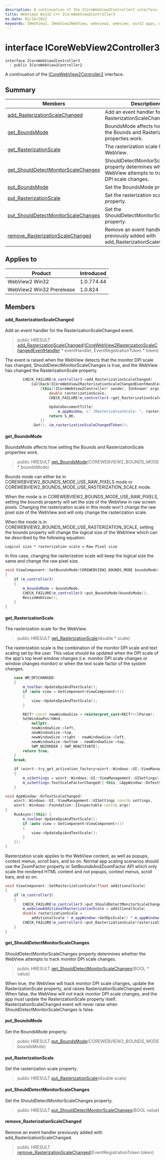 ```yaml
---
description: A continuation of the ICoreWebView2Controller2 interface.
title: WebView2 Win32 C++ ICoreWebView2Controller3
ms.date: 01/14/2022
keywords: IWebView2, IWebView2WebView, webview2, webview, win32 apps, win32, edge, ICoreWebView2, ICoreWebView2Controller, browser control, edge html, ICoreWebView2Controller3
---
```


# interface ICoreWebView2Controller3

```
interface ICoreWebView2Controller3
  : public ICoreWebView2Controller2
```

A continuation of the [ICoreWebView2Controller2](icorewebview2controller2.md) interface.

## Summary

 Members                        | Descriptions
--------------------------------|---------------------------------------------
[add_RasterizationScaleChanged](#add_rasterizationscalechanged) | Add an event handler for the RasterizationScaleChanged event.
[get_BoundsMode](#get_boundsmode) | BoundsMode affects how setting the Bounds and RasterizationScale properties work.
[get_RasterizationScale](#get_rasterizationscale) | The rasterization scale for the WebView.
[get_ShouldDetectMonitorScaleChanges](#get_shoulddetectmonitorscalechanges) | ShouldDetectMonitorScaleChanges property determines whether the WebView attempts to track monitor DPI scale changes.
[put_BoundsMode](#put_boundsmode) | Set the BoundsMode property.
[put_RasterizationScale](#put_rasterizationscale) | Set the rasterization scale property.
[put_ShouldDetectMonitorScaleChanges](#put_shoulddetectmonitorscalechanges) | Set the ShouldDetectMonitorScaleChanges property.
[remove_RasterizationScaleChanged](#remove_rasterizationscalechanged) | Remove an event handler previously added with add_RasterizationScaleChanged.

## Applies to

Product                         | Introduced
--------------------------------|---------------------------------------------
WebView2 Win32            |    1.0.774.44
WebView2 Win32 Prerelease |    1.0.824

## Members

#### add_RasterizationScaleChanged

Add an event handler for the RasterizationScaleChanged event.

> public HRESULT [add_RasterizationScaleChanged](#add_rasterizationscalechanged)([ICoreWebView2RasterizationScaleChangedEventHandler](icorewebview2rasterizationscalechangedeventhandler.md) * eventHandler, EventRegistrationToken * token)

The event is raised when the WebView detects that the monitor DPI scale has changed, ShouldDetectMonitorScaleChanges is true, and the WebView has changed the RasterizationScale property.

```cpp
        CHECK_FAILURE(m_controller3->add_RasterizationScaleChanged(
            Callback<ICoreWebView2RasterizationScaleChangedEventHandler>(
                [this](ICoreWebView2Controller* sender, IUnknown* args) -> HRESULT {
                    double rasterizationScale;
                    CHECK_FAILURE(m_controller3->get_RasterizationScale(&rasterizationScale));

                    UpdateDocumentTitle(
                        m_appWindow, L" (RasterizationScale: ", rasterizationScale);
                    return S_OK;
                })
            .Get(), &m_rasterizationScaleChangedToken));
```

#### get_BoundsMode

BoundsMode affects how setting the Bounds and RasterizationScale properties work.

> public HRESULT [get_BoundsMode](#get_boundsmode)(COREWEBVIEW2_BOUNDS_MODE * boundsMode)

Bounds mode can either be in COREWEBVIEW2_BOUNDS_MODE_USE_RAW_PIXELS mode or COREWEBVIEW2_BOUNDS_MODE_USE_RASTERIZATION_SCALE mode.

When the mode is in COREWEBVIEW2_BOUNDS_MODE_USE_RAW_PIXELS, setting the bounds property will set the size of the WebView in raw screen pixels. Changing the rasterization scale in this mode won't change the raw pixel size of the WebView and will only change the rasterization scale.

When the mode is in COREWEBVIEW2_BOUNDS_MODE_USE_RASTERIZATION_SCALE, setting the bounds property will change the logical size of the WebView which can be described by the following equation: 
```text
Logical size * rasterization scale = Raw Pixel size
```
 In this case, changing the rasterization scale will keep the logical size the same and change the raw pixel size.

```cpp
void ViewComponent::SetBoundsMode(COREWEBVIEW2_BOUNDS_MODE boundsMode)
{
    if (m_controller3)
    {
        m_boundsMode = boundsMode;
        CHECK_FAILURE(m_controller3->put_BoundsMode(boundsMode));
        ResizeWebView();
    }
}
```

#### get_RasterizationScale

The rasterization scale for the WebView.

> public HRESULT [get_RasterizationScale](#get_rasterizationscale)(double * scale)

The rasterization scale is the combination of the monitor DPI scale and text scaling set by the user. This value should be updated when the DPI scale of the app's top level window changes (i.e. monitor DPI scale changes or window changes monitor) or when the text scale factor of the system changes.

```cpp
    case WM_DPICHANGED:
    {
        m_toolbar.UpdateDpiAndTextScale();
        if (auto view = GetComponent<ViewComponent>())
        {
            view->UpdateDpiAndTextScale();
        }

        RECT* const newWindowSize = reinterpret_cast<RECT*>(lParam);
        SetWindowPos(hWnd,
            nullptr,
            newWindowSize->left,
            newWindowSize->top,
            newWindowSize->right - newWindowSize->left,
            newWindowSize->bottom - newWindowSize->top,
            SWP_NOZORDER | SWP_NOACTIVATE);
        return true;
    }
    break;
```

```cpp
    if (winrt::try_get_activation_factory<winrt::Windows::UI::ViewManagement::UISettings>())
    {
        m_uiSettings = winrt::Windows::UI::ViewManagement::UISettings();
        m_uiSettings.TextScaleFactorChanged({ this, &AppWindow::OnTextScaleChanged });
    }
```

```cpp
void AppWindow::OnTextScaleChanged(
    winrt::Windows::UI::ViewManagement::UISettings const& settings,
    winrt::Windows::Foundation::IInspectable const& args)
{
    RunAsync([this] {
        m_toolbar.UpdateDpiAndTextScale();
        if (auto view = GetComponent<ViewComponent>())
        {
            view->UpdateDpiAndTextScale();
        }
    });
}
```
 Rasterization scale applies to the WebView content, as well as popups, context menus, scroll bars, and so on. Normal app scaling scenarios should use the ZoomFactor property or SetBoundsAndZoomFactor API which only scale the rendered HTML content and not popups, context menus, scroll bars, and so on.

```cpp
void ViewComponent::SetRasterizationScale(float additionalScale)
{
    if (m_controller3)
    {
        CHECK_FAILURE(m_controller3->put_ShouldDetectMonitorScaleChanges(FALSE));
        m_webviewAdditionalRasterizationScale = additionalScale;
        double rasterizationScale =
            additionalScale * m_appWindow->GetDpiScale() * m_appWindow->GetTextScale();
        CHECK_FAILURE(m_controller3->put_RasterizationScale(rasterizationScale));
    }
}
```

#### get_ShouldDetectMonitorScaleChanges

ShouldDetectMonitorScaleChanges property determines whether the WebView attempts to track monitor DPI scale changes.

> public HRESULT [get_ShouldDetectMonitorScaleChanges](#get_shoulddetectmonitorscalechanges)(BOOL * value)

When true, the WebView will track monitor DPI scale changes, update the RasterizationScale property, and raises RasterizationScaleChanged event. When false, the WebView will not track monitor DPI scale changes, and the app must update the RasterizationScale property itself. RasterizationScaleChanged event will never raise when ShouldDetectMonitorScaleChanges is false.

#### put_BoundsMode

Set the BoundsMode property.

> public HRESULT [put_BoundsMode](#put_boundsmode)(COREWEBVIEW2_BOUNDS_MODE boundsMode)

#### put_RasterizationScale

Set the rasterization scale property.

> public HRESULT [put_RasterizationScale](#put_rasterizationscale)(double scale)

#### put_ShouldDetectMonitorScaleChanges

Set the ShouldDetectMonitorScaleChanges property.

> public HRESULT [put_ShouldDetectMonitorScaleChanges](#put_shoulddetectmonitorscalechanges)(BOOL value)

#### remove_RasterizationScaleChanged

Remove an event handler previously added with add_RasterizationScaleChanged.

> public HRESULT [remove_RasterizationScaleChanged](#remove_rasterizationscalechanged)(EventRegistrationToken token)


